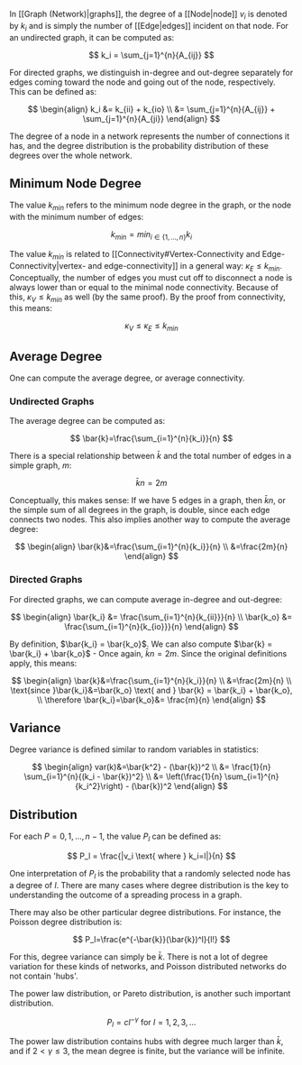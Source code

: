 In [[Graph (Network)|graphs]], the degree of a [[Node|node]] $v_i$ is denoted by $k_i$ and is simply the number of [[Edge|edges]] incident on that node. For an undirected graph, it can be computed as:

$$
k_i = \sum_{j=1}^{n}{A_{ij}}
$$

For directed graphs, we distinguish in-degree and out-degree separately for edges coming toward the node and going out of the node, respectively. This can be defined as:

$$
\begin{align}
k_i &= k_{ii} + k_{io} \\
&= \sum_{j=1}^{n}{A_{ij}} + \sum_{j=1}^{n}{A_{ji}}
\end{align}
$$

The degree of a node in a network represents the number of connections it has, and the degree distribution is the probability distribution of these degrees over the whole network.

## Minimum Node Degree

The value $k_{min}$ refers to the minimum node degree in the graph, or the node with the minimum number of edges:

$$
k_{min} = min_{i\in\{1, ..., n\}}{k_i}
$$

The value $k_{min}$ is related to [[Connectivity#Vertex-Connectivity and Edge-Connectivity|vertex- and edge-connectivity]] in a general way: $\kappa_E\leq k_{min}$. Conceptually, the number of edges you must cut off to disconnect a node is always lower than or equal to the minimal node connectivity. Because of this, $\kappa_V\leq k_{min}$ as well (by the same proof). By the proof from connectivity, this means:

$$
\kappa_V \leq \kappa_E \leq k_{min}
$$
## Average Degree

One can compute the average degree, or average connectivity.

### Undirected Graphs

The average degree can be computed as:

$$
\bar{k}=\frac{\sum_{i=1}^{n}{k_i}}{n}
$$

There is a special relationship between $\bar{k}$ and the total number of edges in a simple graph, $m$:

$$
\bar{k}n = 2m
$$

Conceptually, this makes sense: If we have $5$ edges in a graph, then $\bar{k}n$, or the simple sum of all degrees in the graph, is double, since each edge connects two nodes. This also implies another way to compute the average degree:

$$
\begin{align}
\bar{k}&=\frac{\sum_{i=1}^{n}{k_i}}{n} \\
&=\frac{2m}{n}
\end{align}
$$

### Directed Graphs

For directed graphs, we can compute average in-degree and out-degree:

$$
\begin{align}
\bar{k_i} &= \frac{\sum_{i=1}^{n}{k_{ii}}}{n} \\
\bar{k_o} &= \frac{\sum_{i=1}^{n}{k_{io}}}{n}
\end{align}
$$

By definition, $\bar{k_i} = \bar{k_o}$. We can also compute $\bar{k} = \bar{k_i} + \bar{k_o}$ - Once again, $\bar{k}n = 2m$. Since the original definitions apply, this means:

$$
\begin{align}
\bar{k}&=\frac{\sum_{i=1}^{n}{k_i}}{n} \\
&=\frac{2m}{n} \\
\text{since }\bar{k_i}&=\bar{k_o} \text{ and } \bar{k} = \bar{k_i} + \bar{k_o}, \\
\therefore \bar{k_i}=\bar{k_o}&= \frac{m}{n}
\end{align}
$$

## Variance

Degree variance is defined similar to random variables in statistics:

$$
\begin{align}
var(k)&=\bar{k^2} - (\bar{k})^2 \\
&= \frac{1}{n} \sum_{i=1}^{n}{(k_i - \bar{k})^2} \\
&= \left(\frac{1}{n} \sum_{i=1}^{n}{k_i^2}\right) - (\bar{k})^2
\end{align}
$$

## Distribution

For each $P=0, 1, ..., n-1$, the value $P_l$ can be defined as:

$$
P_l = \frac{|v_i \text{ where } k_i=l|}{n}
$$

One interpretation of $P_l$ is the probability that a randomly selected node has a degree of $l$. There are many cases where degree distribution is the key to understanding the outcome of a spreading process in a graph.

There may also be other particular degree distributions. For instance, the Poisson degree distribution is:

$$
P_l=\frac{e^{-\bar{k}}(\bar{k})^l}{l!}
$$

For this, degree variance can simply be $\bar{k}$. There is not a lot of degree variation for these kinds of networks, and Poisson distributed networks do not contain 'hubs'.

The power law distribution, or Pareto distribution, is another such important distribution.

$$
P_l = cl^{-\gamma} \text{ for } l=1,2,3,...
$$

The power law distribution contains hubs with degree much larger than $\bar{k}$, and if $2<\gamma \leq 3$, the mean degree is finite, but the variance will be infinite.
